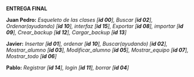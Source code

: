 **__ENTREGA FINAL__**

**Juan Pedro:** *Esqueleto de las clases [**id 00**], Buscar [**id 02**], Ordenar(ayudando) [**id 10**], interfaz [**id 15**], Exportar [**id 08**], importar [**id 09**], Crear_backup [**id 12**], Cargar_backup [**id 13**]*

**Javier:** *Insertar [**id 01**], ordenar [**id 10**], Buscar(ayudando) [**id 02**], Mostrar_alumno [**id 03**], Modificar_alumno [**id 05**], Mostrar_equipo [**id 07**], Mostrar_todo [**id 06**]*

**Pablo:** *Registrar [**id 14**], login [**id 11**], borrar [**id 04**]*
